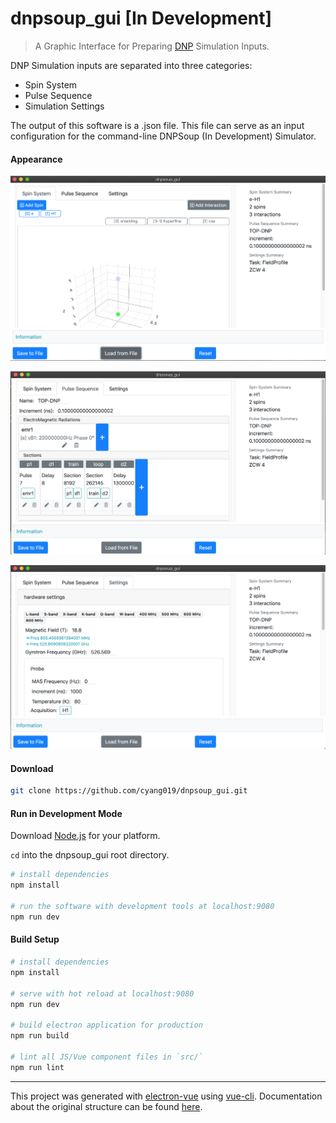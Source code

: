 # dnpsoup_gui [In Development]

> A Graphic Interface for Preparing [DNP](https://en.wikipedia.org/wiki/Dynamic_nuclear_polarization) Simulation Inputs.

DNP Simulation inputs are separated into three categories:
  - Spin System
  - Pulse Sequence
  - Simulation Settings

The output of this software is a .json file. This file can serve as an input configuration for the command-line DNPSoup (In Development) Simulator.

#### Appearance

![Page1](resources/images/dnpsoup_page1.png)

![Page2](resources/images/dnpsoup_page2.png)

![Page3](resources/images/dnpsoup_page3.png)
  
#### Download

``` bash
git clone https://github.com/cyang019/dnpsoup_gui.git
```


#### Run in Development Mode

Download [Node.js](https://nodejs.org/en/download/) for your platform.

```cd``` into the dnpsoup_gui root directory.

``` bash
# install dependencies
npm install

# run the software with development tools at localhost:9080
npm run dev
```


#### Build Setup

``` bash
# install dependencies
npm install

# serve with hot reload at localhost:9080
npm run dev

# build electron application for production
npm run build

# lint all JS/Vue component files in `src/`
npm run lint

```

---

This project was generated with [electron-vue](https://github.com/SimulatedGREG/electron-vue) using [vue-cli](https://github.com/vuejs/vue-cli). Documentation about the original structure can be found [here](https://simulatedgreg.gitbooks.io/electron-vue/content/index.html).
